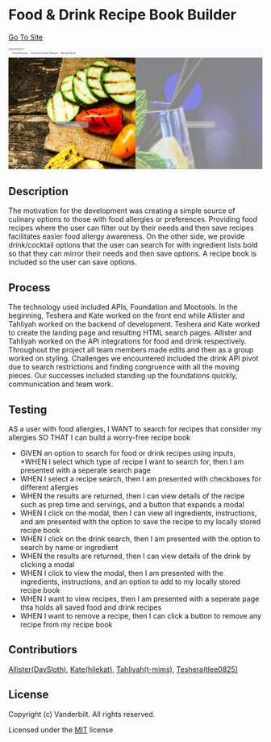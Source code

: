 # Food & Drink Recipe Book Builder

[Go To Site](https://daysloth.github.io/Food-drink-searchApp/)

![Food/Drink App](./assets/images/Capture.PNG)

## Description 

The motivation for the development was creating a simple source of culinary options to those with food allergies or preferences. Providing food recipes where the user can filter out by their needs and then save recipes facilitates easier food allergy awareness. On the other side, we provide drink/cocktail options that the user can search for with ingredient lists bold so that they can mirror their needs and then save options. A recipe book is included so the user can save options.

## Process 

The technology used included APIs, Foundation and Mootools. In the beginning, Teshera and Kate worked on the front end while Allister and Tahliyah worked on the backend of development. Teshera and Kate worked to create the landing page and resulting HTML search pages. Allister and Tahliyah worked on the API integrations for food and drink respectively. Throughout the project all team members made edits and then as a group worked on styling. Challenges we encountered included the drink API pivot due to search restrictions and finding congruence with all the moving pieces. Our successes included standing up the foundations quickly, communication and team work.

## Testing

AS a user with food allergies, I WANT to search for recipes that consider my allergies SO THAT I can build a worry-free recipe book

* GIVEN an option to search for food or drink recipes using inputs,
*WHEN I select which type of recipe I want to search for, then I am presented with a seperate search page
* WHEN I select a recipe search, then I am presented with checkboxes for different allergies
* WHEN the results are returned, then I can view details of the recipe such as prep time and servings, and a button that expands a modal
* WHEN I click on the modal, then I can view all ingredients, instructions, and am presented with the option to save the recipe to my locally stored recipe book
* WHEN I click on the drink search, then I am presented with the option to search by name or ingredient
* WHEN the results are returned, then I can view details of the drink by clicking a modal
* WHEN I click to view the modal, then I am presented with the ingredients, instructions, and an option to add to my locally stored recipe book 
* WHEN I want to view recipes, then I am presented with a seperate page thta holds all saved food and drink recipes
* WHEN I want to remove a recipe, then I can click a button to remove any recipe from my recipe book

## Contributiors

[Allister(DaySloth)](https://github.com/DaySloth), [Kate(hilekat)](https://github.com/hilekat), [Tahliyah(t-mims)](https://github.com/t-mims), [Teshera(tlee0825)](https://github.com/tlee0825)

## License

Copyright (c) Vanderbilt. All rights reserved.

Licensed under the [MIT](https://choosealicense.com/licenses/mit/) license
